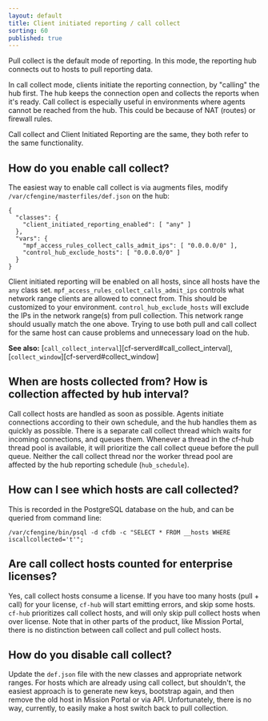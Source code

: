 ```yaml
---
layout: default
title: Client initiated reporting / call collect
sorting: 60
published: true
---
```


Pull collect is the default mode of reporting.
In this mode, the reporting hub connects out to hosts to pull reporting data.

In call collect mode, clients initiate the reporting connection, by "calling" the hub first.
The hub keeps the connection open and collects the reports when it's ready.
Call collect is especially useful in environments where agents cannot be reached from the hub.
This could be because of NAT (routes) or firewall rules.

Call collect and Client Initiated Reporting are the same, they both refer to the same functionality.

## How do you enable call collect?

The easiest way to enable call collect is via augments files, modify `/var/cfengine/masterfiles/def.json` on the hub:

```
{
  "classes": {
    "client_initiated_reporting_enabled": [ "any" ]
  },
  "vars": {
    "mpf_access_rules_collect_calls_admit_ips": [ "0.0.0.0/0" ],
    "control_hub_exclude_hosts": [ "0.0.0.0/0" ]
  }
}
```

Client initiated reporting will be enabled on all hosts, since all hosts have the `any` class set.
`mpf_access_rules_collect_calls_admit_ips` controls what network range clients are allowed to connect from.
This should be customized to your environment.
`control_hub_exclude_hosts` will exclude the IPs in the network range(s) from pull collection.
This network range should usually match the one above.
Trying to use both pull and call collect for the same host can cause problems and unnecessary load on the hub.

**See also:** [`call_collect_interval`][cf-serverd#call_collect_interval], [`collect_window`][cf-serverd#collect_window]

## When are hosts collected from? How is collection affected by hub interval?

Call collect hosts are handled as soon as possible.
Agents initiate connections according to their own schedule, and the hub handles them as quickly as possible.
There is a separate call collect thread which waits for incoming connections, and queues them.
Whenever a thread in the cf-hub thread pool is available, it will prioritize the call collect queue before the pull queue.
Neither the call collect thread nor the worker thread pool are affected by the hub reporting schedule (`hub_schedule`).

## How can I see which hosts are call collected?

This is recorded in the PostgreSQL database on the hub, and can be queried from command line:

```
/var/cfengine/bin/psql -d cfdb -c "SELECT * FROM __hosts WHERE iscallcollected='t'";
```

## Are call collect hosts counted for enterprise licenses?

Yes, call collect hosts consume a license.
If you have too many hosts (pull + call) for your license, `cf-hub` will start emitting errors, and skip some hosts.
`cf-hub` prioritizes call collect hosts, and will only skip pull collect hosts when over license.
Note that in other parts of the product, like Mission Portal, there is no distinction between call collect and pull collect hosts.

## How do you disable call collect?

Update the `def.json` file with the new classes and appropriate network ranges.
For hosts which are already using call collect, but shouldn't, the easiest approach is to generate new keys, bootstrap again, and then remove the old host in Mission Portal or via API.
Unfortunately, there is no way, currently, to easily make a host switch back to pull collection.
